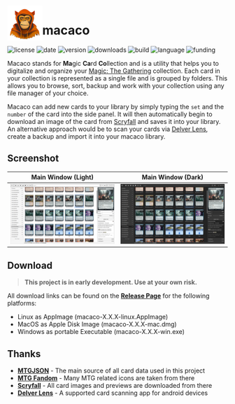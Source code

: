 <img align="left" width="80" height="80" src="icon.png" alt="icon">

# macaco
![license](https://img.shields.io/github/license/shagu/macaco)
![date](https://img.shields.io/github/release-date/shagu/macaco)
![version](https://img.shields.io/github/v/release/shagu/macaco?label=version)
![downloads](https://img.shields.io/github/downloads/shagu/macaco/total)
![build](https://img.shields.io/github/actions/workflow/status/shagu/macaco/ontag.yml)
![language](https://img.shields.io/github/languages/top/shagu/macaco)
![funding](https://img.shields.io/github/sponsors/shagu)

Macaco stands for **Ma**gic **Ca**rd **Co**llection and is a utility that helps you to digitalize and organize your [Magic: The Gathering](https://magic.wizards.com/) collection. Each card in your collection is represented as a single file and is grouped by folders. This allows you to browse, sort, backup and work with your collection using any file manager of your choice.

Macaco can add new cards to your library by simply typing the `set` and the `number` of the card into the side panel. It will then automatically begin to download an image of the card from [Scryfall](https://scryfall.com/) and saves it into your library. An alternative approach would be to scan your cards via [Delver Lens](https://www.delverlab.com/), create a backup and import it into your macaco library.

## Screenshot

|         Main Window (Light)          |         Main Window (Dark)         |
| :----------------------------------: | :--------------------------------: |
| ![light](preview-light.png?raw=true) | ![dark](preview-dark.png?raw=true) |

## Download

> **This project is in early development. Use at your own risk.**

All download links can be found on the **[Release Page](https://github.com/shagu/macaco/releases/latest)** for the following platforms:

* Linux as AppImage (macaco-X.X.X-linux.AppImage)
* MacOS as Apple Disk Image (macaco-X.X.X-mac.dmg)
* Windows as portable Executable (macaco-X.X.X-win.exe)

## Thanks

* **[MTGJSON](https://mtgjson.com/)** - The main source of all card data used in this project
* **[MTG Fandom](https://mtg.fandom.com/)** - Many MTG related icons are taken from there
* **[Scryfall](https://scryfall.com/)** - All card images and previews are downloaded from there
* **[Delver Lens](https://www.delverlab.com/)** - A supported card scanning app for android devices
